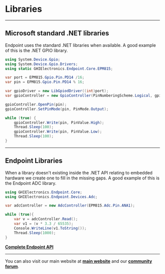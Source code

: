 # Libraries
---
## Microsoft standard .NET libraries

Endpoint uses the standard .NET libraries when available. A good example of this is the .NET GPIO library.

```cs
using System.Device.Gpio;
using System.Device.Gpio.Drivers;
using static GHIElectronics.Endpoint.Core.EPM815;

var port = EPM815.Gpio.Pin.PD14 /16;
var pin = EPM815.Gpio.Pin.PD14 % 16;

var gpioDriver = new LibGpiodDriver((int)port);
var gpioController = new GpioController(PinNumberingScheme.Logical, gpioDriver);

gpioController.OpenPin(pin);
gpioController.SetPinMode(pin, PinMode.Output);

while (true) {
    gpioController.Write(pin, PinValue.High);
    Thread.Sleep(100);
    gpioController.Write(pin, PinValue.Low);
    Thread.Sleep(100);
}
```
---

## Endpoint Libraries
When a library doesn't existing inside the .NET API relating to embedded hardware we create one to fill in the missing gaps. A good example of this is the Endpoint ADC library. 

```cs
using GHIElectronics.Endpoint.Core;
using GHIElectronics.Endpoint.Devices.Adc;

var adcController = new AdcController(EPM815.Adc.Pin.ANA1); 

while (true){
    var v = adcController.Read();
    var v1 = (v * 3.3 / 65535);
    Console.WriteLine(v1.ToString());
    Thread.Sleep(1000);
}
```


<!--- Use this link when testing locally-->

[**Complete Endpoint API**](http://localhost:8080/endpoint/api/GHIElectronics.Endpoint.html)


<!--- Use this link when building and deploying-->

<!---
[**Complete Endpoint API**](http://https://docs.ghielectronics.com/endpoint/api/GHIElectronics.Endpoint.html)
-->


---

You can also visit our main website at [**main website**](http://www.ghielectronics.com) and our  [**community forum**](https://forums.ghielectronics.com/).
